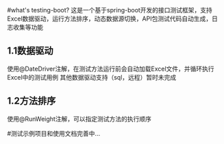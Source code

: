 #what's testing-boot?
  这是一个基于spring-boot开发的接口测试框架，支持Excel数据驱动，运行方法排序，动态数据源切换，API包测试代码自动生成，日志收集等功能
## 1.1数据驱动
使用@DateDriver注解，在测试方法运行前会自动加载Excel文件，并循环执行Excel中的测试用例
其他数据驱动支持（sql，远程）暂时未完成
## 1.2方法排序
使用@RunWeight注解，可以指定测试方法的执行顺序


#测试示例项目和使用文档完善中... 